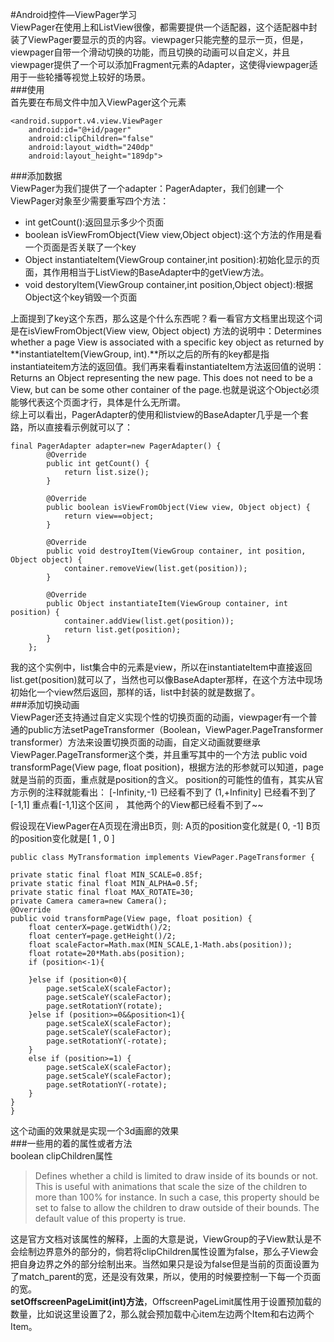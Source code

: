 #Android控件—ViewPager学习  
ViewPager在使用上和ListView很像，都需要提供一个适配器，这个适配器中封装了ViewPager要显示的页的内容。viewpager只能完整的显示一页，但是，viewpager自带一个滑动切换的功能，而且切换的动画可以自定义，并且viewpager提供了一个可以添加Fragment元素的Adapter，这使得viewpager适用于一些轮播等视觉上较好的场景。  
###使用  
首先要在布局文件中加入ViewPager这个元素  

	<android.support.v4.view.ViewPager
        android:id="@+id/pager"
        android:clipChildren="false"
        android:layout_width="240dp"
        android:layout_height="189dp">    
###添加数据  
ViewPager为我们提供了一个adapter：PagerAdapter，我们创建一个ViewPager对象至少需要重写四个方法：  

* int getCount():返回显示多少个页面  
* boolean isViewFromObject(View view,Object object):这个方法的作用是看一个页面是否关联了一个key  
* Object instantiateltem(ViewGroup container,int position):初始化显示的页面，其作用相当于ListView的BaseAdapter中的getView方法。  
* void destoryItem(ViewGroup container,int position,Object object):根据Object这个key销毁一个页面  

上面提到了key这个东西，那么这是个什么东西呢？看一看官方文档里出现这个词是在isViewFromObject(View view, Object object) 方法的说明中：Determines whether a page View is associated with a specific key object as returned by **instantiateItem(ViewGroup, int).**所以之后的所有的key都是指instantiateitem方法的返回值。我们再来看看instantiateItem方法返回值的说明：Returns an Object representing the new page. This does not need to be a View, but can be some other container of the page.也就是说这个Object必须能够代表这个页面才行，具体是什么无所谓。  
综上可以看出，PagerAdapter的使用和listview的BaseAdapter几乎是一个套路，所以直接看示例就可以了：  

	final PagerAdapter adapter=new PagerAdapter() {
            @Override
            public int getCount() {
                return list.size();
            }

            @Override
            public boolean isViewFromObject(View view, Object object) {
                return view==object;
            }

            @Override
            public void destroyItem(ViewGroup container, int position, Object object) {
                container.removeView(list.get(position));
            }

            @Override
            public Object instantiateItem(ViewGroup container, int position) {
                container.addView(list.get(position));
                return list.get(position);
            }
        };
我的这个实例中，list集合中的元素是view，所以在instantiateItem中直接返回list.get(position)就可以了，当然也可以像BaseAdapter那样，在这个方法中现场初始化一个view然后返回，那样的话，list中封装的就是数据了。  
###添加切换动画  
ViewPager还支持通过自定义实现个性的切换页面的动画，viewpager有一个普通的public方法setPageTransformer（Boolean，ViewPager.PageTransformer transformer）方法来设置切换页面的动画，自定义动画就要继承ViewPager.PageTransformer这个类，并且重写其中的一个方法 public void transformPage(View page, float position)，根据方法的形参就可以知道，page就是当前的页面，重点就是position的含义。
position的可能性的值有，其实从官方示例的注释就能看出：
[-Infinity,-1)  已经看不到了
(1,+Infinity] 已经看不到了
 [-1,1] 
重点看[-1,1]这个区间 ， 其他两个的View都已经看不到了~~

假设现在ViewPager在A页现在滑出B页，则:
A页的position变化就是( 0, -1]
B页的position变化就是[ 1 , 0 ]  

	public class MyTransformation implements ViewPager.PageTransformer {

    private static final float MIN_SCALE=0.85f;
    private static final float MIN_ALPHA=0.5f;
    private static final float MAX_ROTATE=30;
    private Camera camera=new Camera();
    @Override
    public void transformPage(View page, float position) {
        float centerX=page.getWidth()/2;
        float centerY=page.getHeight()/2;
        float scaleFactor=Math.max(MIN_SCALE,1-Math.abs(position));
        float rotate=20*Math.abs(position);
        if (position<-1){

        }else if (position<0){
            page.setScaleX(scaleFactor);
            page.setScaleY(scaleFactor);
            page.setRotationY(rotate);
        }else if (position>=0&&position<1){
            page.setScaleX(scaleFactor);
            page.setScaleY(scaleFactor);
            page.setRotationY(-rotate);
        }
        else if (position>=1) {
            page.setScaleX(scaleFactor);
            page.setScaleY(scaleFactor);
            page.setRotationY(-rotate);
        }
    }
	}   
这个动画的效果就是实现一个3d画廊的效果  
###一些用的着的属性或者方法  
boolean clipChildren属性  
>Defines whether a child is limited to draw inside of its bounds or not. This is useful with animations that scale the size of the children to more than 100% for instance. In such a case, this property should be set to false to allow the children to draw outside of their bounds. The default value of this property is true.

这是官方文档对该属性的解释，上面的大意是说，ViewGroup的子View默认是不会绘制边界意外的部分的，倘若将clipChildren属性设置为false，那么子View会把自身边界之外的部分绘制出来。当然如果只是设为false但是当前的页面设置为了match_parent的宽，还是没有效果，所以，使用的时候要控制一下每一个页面的宽。  
**setOffscreenPageLimit(int)方法**，OffscreenPageLimit属性用于设置预加载的数量，比如说这里设置了2，那么就会预加载中心item左边两个Item和右边两个Item。

 
